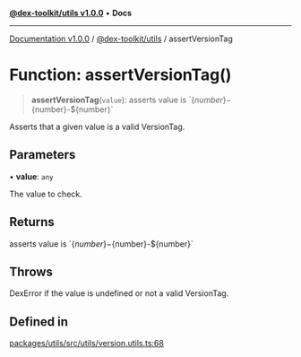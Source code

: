 [**@dex-toolkit/utils v1.0.0**](../README.md) • **Docs**

***

[Documentation v1.0.0](../../../packages.md) / [@dex-toolkit/utils](../README.md) / assertVersionTag

# Function: assertVersionTag()

> **assertVersionTag**(`value`): asserts value is \`$\{number\}-$\{number\}-$\{number\}\`

Asserts that a given value is a valid VersionTag.

## Parameters

• **value**: `any`

The value to check.

## Returns

asserts value is \`$\{number\}-$\{number\}-$\{number\}\`

## Throws

DexError if the value is undefined or not a valid VersionTag.

## Defined in

[packages/utils/src/utils/version.utils.ts:68](https://github.com/niZmosis/dex-toolkit/blob/3d8b41b44787b30fbea5de3ab4737662ffb61bc8/packages/utils/src/utils/version.utils.ts#L68)
